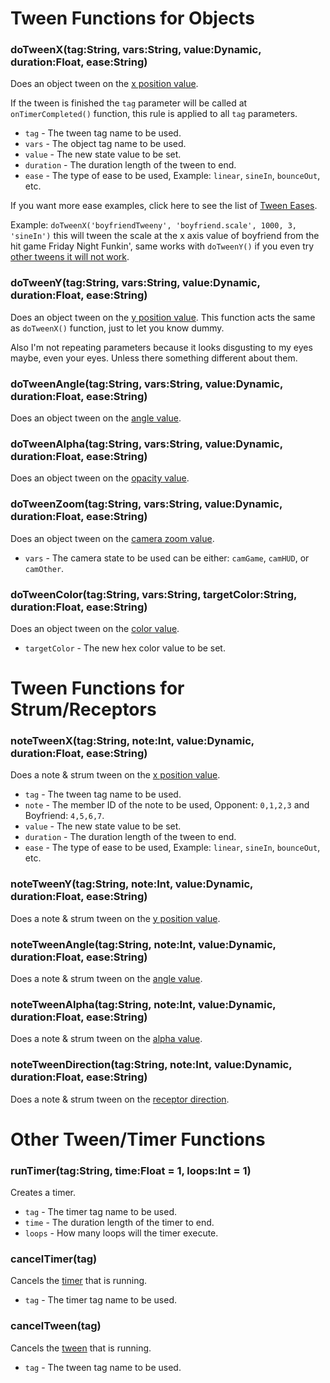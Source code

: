 # Tween Functions for Objects
### doTweenX(tag:String, vars:String, value:Dynamic, duration:Float, ease:String)
Does an object tween on the <ins>x position value</ins>. 

If the tween is finished the `tag` parameter will be called at `onTimerCompleted()` function, this rule is applied to all `tag` parameters.

- `tag` - The tween tag name to be used.
- `vars` - The object tag name to be used.
- `value` - The new state value to be set.
- `duration` - The duration length of the tween to end.
- `ease` - The type of ease to be used, Example: `linear`, `sineIn`, `bounceOut`, etc.

If you want more ease examples, click here to see the list of [Tween Eases](https://api.haxeflixel.com/flixel/tweens/FlxEase.html).

Example: `doTweenX('boyfriendTweeny', 'boyfriend.scale', 1000, 3, 'sineIn')` this will tween the scale at the x axis value of boyfriend from the hit game Friday Night Funkin', same works with `doTweenY()` if you even try <ins>other tweens it will not work</ins>.

### doTweenY(tag:String, vars:String, value:Dynamic, duration:Float, ease:String)
Does an object tween on the <ins>y position value</ins>. This function acts the same as `doTweenX()` function, just to let you know dummy.

Also I'm not repeating parameters because it looks disgusting to my eyes maybe, even your eyes. Unless there something different about them.

### doTweenAngle(tag:String, vars:String, value:Dynamic, duration:Float, ease:String)
Does an object tween on the <ins>angle value</ins>.

### doTweenAlpha(tag:String, vars:String, value:Dynamic, duration:Float, ease:String)
Does an object tween on the <ins>opacity value</ins>.

### doTweenZoom(tag:String, vars:String, value:Dynamic, duration:Float, ease:String)
Does an object tween on the <ins>camera zoom value</ins>.

- `vars` - The camera state to be used can be either: `camGame`, `camHUD`, or `camOther`.

### doTweenColor(tag:String, vars:String, targetColor:String, duration:Float, ease:String)
Does an object tween on the <ins>color value</ins>.

- `targetColor` - The new hex color value to be set.

# Tween Functions for Strum/Receptors
### noteTweenX(tag:String, note:Int, value:Dynamic, duration:Float, ease:String)
Does a note & strum tween on the <ins>x position value</ins>.

- `tag` - The tween tag name to be used.
- `note` - The member ID of the note to be used, Opponent: `0,1,2,3` and Boyfriend: `4,5,6,7`.
- `value` - The new state value to be set.
- `duration` - The duration length of the tween to end.
- `ease` - The type of ease to be used, Example: `linear`, `sineIn`, `bounceOut`, etc.

### noteTweenY(tag:String, note:Int, value:Dynamic, duration:Float, ease:String)
Does a note & strum tween on the <ins>y position value</ins>.

### noteTweenAngle(tag:String, note:Int, value:Dynamic, duration:Float, ease:String)
Does a note & strum tween on the <ins>angle value</ins>.

### noteTweenAlpha(tag:String, note:Int, value:Dynamic, duration:Float, ease:String)
Does a note & strum tween on the <ins>alpha value</ins>.

### noteTweenDirection(tag:String, note:Int, value:Dynamic, duration:Float, ease:String)
Does a note & strum tween on the <ins>receptor direction</ins>.

# Other Tween/Timer Functions
### runTimer(tag:String, time:Float = 1, loops:Int = 1)
Creates a timer.

- `tag` - The timer tag name to be used.
- `time` - The duration length of the timer to end.
- `loops` - How many loops will the timer execute.

### cancelTimer(tag)
Cancels the <ins>timer</ins> that is running.

- `tag` - The timer tag name to be used.

### cancelTween(tag)
Cancels the <ins>tween</ins> that is running.

- `tag` - The tween tag name to be used.